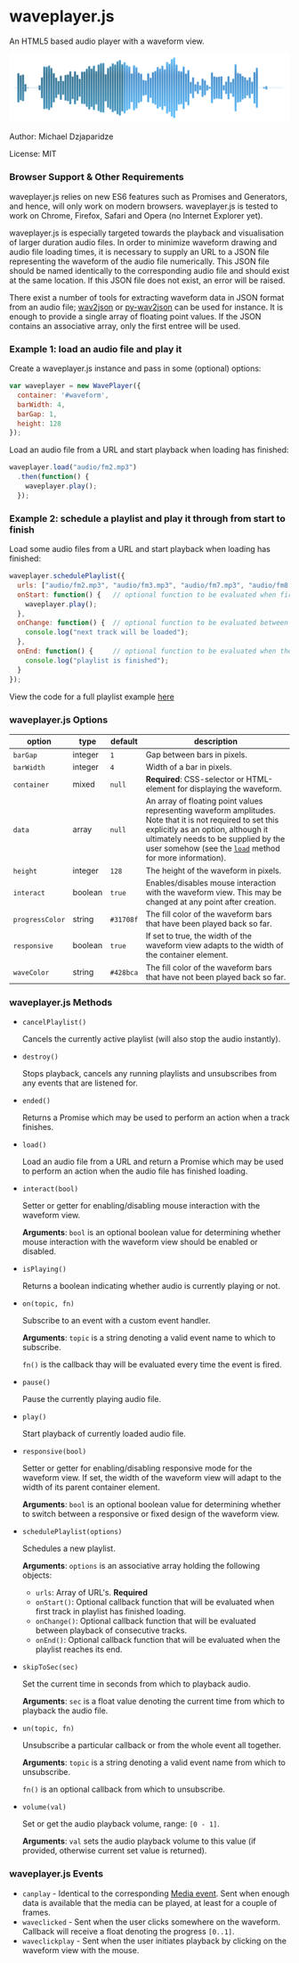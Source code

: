 # waveplayer.js

An HTML5 based audio player with a waveform view.

![Screenshot](waveform.png?raw=true "Example")

Author: Michael Dzjaparidze

License: MIT

### Browser Support & Other Requirements
waveplayer.js relies on new ES6 features such as Promises and Generators, and hence, will only work on modern browsers. waveplayer.js is tested to work on Chrome, Firefox, Safari and Opera (no Internet Explorer yet).

waveplayer.js is especially targeted towards the playback and visualisation of larger duration audio files. In order to minimize waveform drawing and audio file loading times, it is necessary to supply an URL to a JSON file representing the waveform of the audio file numerically. This JSON file should be named identically to the corresponding audio file and should exist at the same location. If this JSON file does not exist, an error will be raised.

There exist a number of tools for extracting waveform data in JSON format from an audio file; [wav2json](https://github.com/beschulz/wav2json) or [py-wav2json](https://github.com/michaeldzjap/py-wav2json) can be used for instance. It is enough to provide a single array of floating point values. If the JSON contains an associative array, only the first entree will be used.

### Example 1: load an audio file and play it

Create a waveplayer.js instance and pass in some (optional) options:

```javascript
var waveplayer = new WavePlayer({
  container: '#waveform',
  barWidth: 4,
  barGap: 1,
  height: 128
});
```

Load an audio file from a URL and start playback when loading has finished:

```javascript
waveplayer.load("audio/fm2.mp3")
  .then(function() {
    waveplayer.play();
  });
```

### Example 2: schedule a playlist and play it through from start to finish

Load some audio files from a URL and start playback when loading has finished:

```javascript
waveplayer.schedulePlaylist({
  urls: ["audio/fm2.mp3", "audio/fm3.mp3", "audio/fm7.mp3", "audio/fm8.mp3", "audio/fm13.mp3"],
  onStart: function() {   // optional function to be evaluated when first track has finished loading
    waveplayer.play();
  },
  onChange: function() {  // optional function to be evaluated between playback of consecutive tracks
    console.log("next track will be loaded");
  },
  onEnd: function() {     // optional function to be evaluated when the playlist reached its end
    console.log("playlist is finished");
  }
});
```

View the code for a full playlist example [here](/examples/demo.js)

### waveplayer.js Options

| option | type | default | description |
| --- | --- | --- | --- |
| `barGap` | integer | `1` | Gap between bars in pixels. |
| `barWidth` | integer | `4` | Width of a bar in pixels. |
| `container` | mixed | `null` | **Required**: CSS-selector or HTML-element for displaying the waveform. |
| `data` | array | `null` | An array of floating point values representing waveform amplitudes. Note that it is not required to set this explicitly as an option, although it ultimately needs to be supplied by the user somehow (see the [`load`](#waveplayerjs-methods) method for more information). |
| `height` | integer | `128` | The height of the waveform in pixels. |
| `interact` | boolean | `true` | Enables/disables mouse interaction with the waveform view. This may be changed at any point after creation. |
| `progressColor` | string | `#31708f` | The fill color of the waveform bars that have been played back so far. |
| `responsive` | boolean | `true` | If set to true, the width of the waveform view adapts to the width of the container element. |
| `waveColor` | string | `#428bca` | The fill color of the waveform bars that have not been played back so far. |

### waveplayer.js Methods

* `cancelPlaylist()`

  Cancels the currently active playlist (will also stop the audio instantly). 
  
* `destroy()`
  
  Stops playback, cancels any running playlists and unsubscribes from any events that are listened for.

* `ended()`
  
  Returns a Promise which may be used to perform an action when a track finishes.

* `load()`

  Load an audio file from a URL and return a Promise which may be used to perform an action when the audio file has finished loading.
  
* `interact(bool)`

  Setter or getter for enabling/disabling mouse interaction with the waveform view.
  
  **Arguments**:
  `bool` is an optional boolean value for determining whether mouse interaction with the waveform view should be enabled or disabled.

* `isPlaying()`

  Returns a boolean indicating whether audio is currently playing or not.
  
* `on(topic, fn)`

  Subscribe to an event with a custom event handler.
  
  **Arguments**:
  `topic` is a string denoting a valid event name to which to subscribe.
  
  `fn()` is the callback thay will be evaluated every time the event is fired.
  
* `pause()`

  Pause the currently playing audio file.
  
* `play()`

  Start playback of currently loaded audio file.
  
* `responsive(bool)`

  Setter or getter for enabling/disabling responsive mode for the waveform view. If set, the width of the waveform view will adapt to the width of its parent container element.
  
  **Arguments**:
  `bool` is an optional boolean value for determining whether to switch between a responsive or fixed design of the waveform view.

* `schedulePlaylist(options)`

  Schedules a new playlist.
  
  **Arguments**:
  `options` is an associative array holding the following objects:
    - `urls`: Array of URL's. **Required**
    - `onStart()`: Optional callback function that will be evaluated when first track in playlist has finished loading.
    - `onChange()`: Optional callback function that will be evaluated between playback of consecutive tracks.
    - `onEnd()`: Optional callback function that will be evaluated when the playlist reaches its end.

* `skipToSec(sec)`

  Set the current time in seconds from which to playback audio.
  
  **Arguments**:
  `sec` is a float value denoting the current time from which to playback the audio file.

* `un(topic, fn)`
  
  Unsubscribe a particular callback or from the whole event all together.

  **Arguments**:
  `topic` is a string denoting a valid event name from which to unsubscribe.
  
  `fn()` is an optional callback from which to unsubscribe.
  
* `volume(val)`

  Set or get the audio playback volume, range: `[0 - 1]`.
  
  **Arguments**:
  `val` sets the audio playback volume to this value (if provided, otherwise current set value is returned).
  
### waveplayer.js Events

* `canplay` - Identical to the corresponding [Media event](https://developer.mozilla.org/en-US/docs/Web/Guide/Events/Media_events). Sent when enough data is available that the media can be played, at least for a couple of frames.
* `waveclicked` - Sent when the user clicks somewhere on the waveform. Callback will receive a float denoting the progress `[0..1]`.
* `waveclickplay` - Sent when the user initiates playback by clicking on the waveform view with the mouse.
